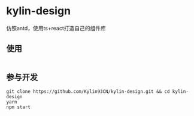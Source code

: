 # kylin-design
仿照antd，使用ts+react打造自己的组件库
## 使用

```javascript

```

## 参与开发
```shell
git clone https://github.com/Kylin93CN/kylin-design.git && cd kylin-design
yarn
npm start
```